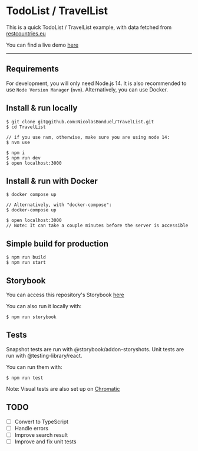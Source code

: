 # TodoList / TravelList

This is a quick TodoList / TravelList example, with data fetched from [restcountries.eu](https://restcountries.eu)

You can find a live demo [here](https://nicolasbonduel.github.io/TravelList)

---

## Requirements

For development, you will only need Node.js 14. It is also recommended to use `Node Version Manager` (`nvm`).
Alternatively, you can use Docker.

## Install & run locally

    $ git clone git@github.com:NicolasBonduel/TravelList.git
    $ cd TravelList

    // if you use nvm, otherwise, make sure you are using node 14:
    $ nvm use

    $ npm i
    $ npm run dev
    $ open localhost:3000

## Install & run with Docker

    $ docker compose up

    // Alternatively, with "docker-compose":
    $ docker-compose up

    $ open localhost:3000
    // Note: It can take a couple minutes before the server is accessible

## Simple build for production

    $ npm run build
    $ npm run start

## Storybook

You can access this repository's Storybook [here](https://60db5de48b2c160039814add-vgbewjwbhr.chromatic.com)

You can also run it locally with:

    $ npm run storybook

## Tests

Snapshot tests are run with @storybook/addon-storyshots.
Unit tests are run with @testing-library/react.

You can run them with:

    $ npm run test

Note: Visual tests are also set up on [Chromatic](https://www.chromatic.com/build?appId=60db5de48b2c160039814add)

## TODO

- [ ] Convert to TypeScript
- [ ] Handle errors
- [ ] Improve search result
- [ ] Improve and fix unit tests
